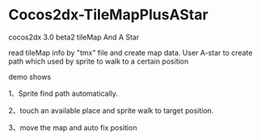 Cocos2dx-TileMapPlusAStar
=========================

cocos2dx 3.0 beta2 tileMap And A Star

read tileMap info by "tmx" file and create map data. User A-star to create path which used by sprite to walk to a certain position

demo shows 

1、Sprite find path automatically. 

2、touch an available place and sprite walk to target position.

3、move the map and auto fix position



